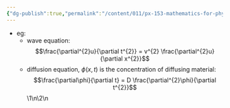```yaml
---
{"dg-publish":true,"permalink":"/content/011/px-153-mathematics-for-physicists/term-1/px-153-g-functions-of-many-variables-calculus/px-153-g3-partial-differential-equations/","noteIcon":"1","created":"2024-11-25T10:50:32.000+00:00","updated":"2024-11-26T19:37:37.408+00:00"}
---
```


- eg:
	- wave equation: 
	$$\frac{\partial^{2}u}{\partial t^{2}} = v^{2} \frac{\partial^{2}u}{\partial x^{2}}$$
	- diffusion equation, $\phi(x,t)$ is the concentration of diffusing material: 
	$$\frac{\partial\phi}{\partial t} = D \frac{\partial^{2}\phi}{\partial t^{2}}$$
\1\n\2\n